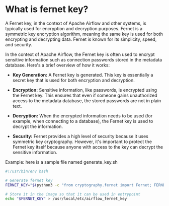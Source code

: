 # What is fernet key?

A Fernet key, in the context of Apache Airflow and other systems, is typically used for encryption and decryption purposes. 
Fernet is a symmetric key encryption algorithm, meaning the same key is used for both encrypting and decrypting data. 
Fernet is known for its simplicity, speed, and security.

In the context of Apache Airflow, the Fernet key is often used to encrypt sensitive information such as connection passwords stored in the metadata database. Here's a brief overview of how it works:

- **Key Generation:** A Fernet key is generated. 
This key is essentially a secret key that is used for both encryption and decryption.

- **Encryption:** Sensitive information, like passwords, is encrypted using the Fernet key. 
This ensures that even if someone gains unauthorized access to the metadata database, the stored passwords are not in plain text.

- **Decryption:** When the encrypted information needs to be used (for example, when connecting to a database), the Fernet key is used to decrypt the information.

- **Security:** Fernet provides a high level of security because it uses symmetric key cryptography. 
However, it's important to protect the Fernet key itself because anyone with access to the key can decrypt the sensitive information.

Example: here is a sample file named generate_key.sh

```bash
#!/usr/bin/env bash

# Generate fernet key
FERNET_KEY="$(python3 -c "from cryptography.fernet import Fernet; FERNET_KEY = Fernet.generate_key().decode(); print(FERNET_KEY)")"

# Store it in the image so that it can be used in entrypoint
echo "$FERNET_KEY" > /usr/local/etc/airflow_fernet_key
```